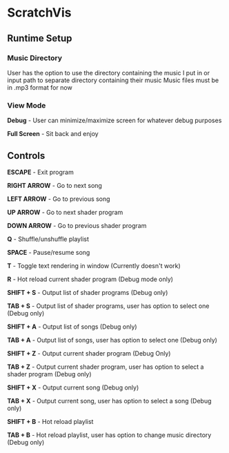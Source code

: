 # ScratchVis

## Runtime Setup

### Music Directory
User has the option to use the directory containing the music I put in or input path to separate directory containing their music
Music files must be in .mp3 format for now

### View Mode
**Debug** - User can minimize/maximize screen for whatever debug purposes 

**Full Screen** - Sit back and enjoy

## Controls
**ESCAPE** - Exit program

**RIGHT ARROW** - Go to next song

**LEFT ARROW** - Go to previous song

**UP ARROW** - Go to next shader program

**DOWN ARROW** - Go to previous shader program

**Q** - Shuffle/unshuffle playlist

**SPACE** - Pause/resume song

**T** - Toggle text rendering in window (Currently doesn't work)

**R** - Hot reload current shader program (Debug mode only)

**SHIFT + S** - Output list of shader programs (Debug only)

**TAB + S** - Output list of shader programs, user has option to select one (Debug only)

**SHIFT + A** - Output list of songs (Debug only)

**TAB + A** - Output list of songs, user has option to select one (Debug only)

**SHIFT + Z** - Output current shader program (Debug Only)

**TAB + Z** - Output current shader program, user has option to select a shader program (Debug only)

**SHIFT + X** - Output current song (Debug only)

**TAB + X** - Output current song, user has option to select a song (Debug only)

**SHIFT + B** - Hot reload playlist

**TAB + B** - Hot reload playlist, user has option to change music directory (Debug only)

